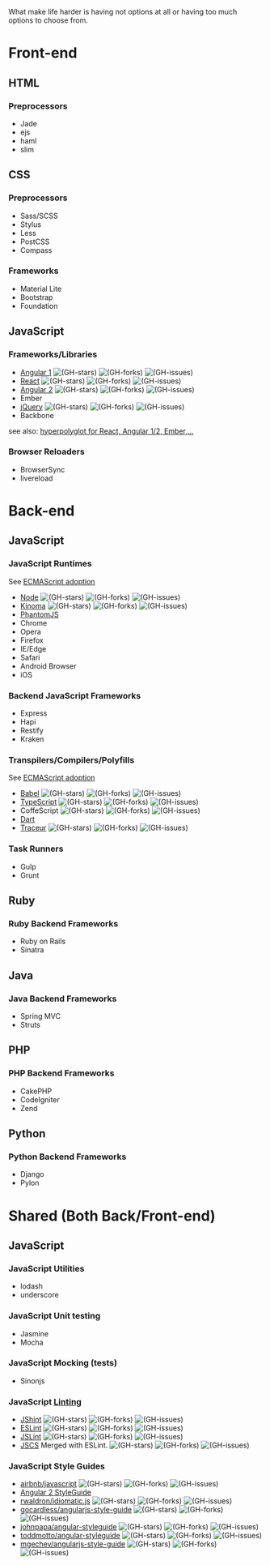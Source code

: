 What make life harder is having not options at all or having too much options to choose from. 

# Front-end

## HTML

### Preprocessors
 - Jade
 - ejs
 - haml
 - slim

## CSS

### Preprocessors
  - Sass/SCSS
  - Stylus
  - Less
  - PostCSS
  - Compass
  
### Frameworks
 - Material Lite
 - Bootstrap
 - Foundation

## JavaScript

### Frameworks/Libraries

- [Angular 1](https://github.com/angular/angular.js) 
![(GH-stars)](https://img.shields.io/github/stars/angular/angular.js.svg?style=flat-square) ![(GH-forks)](https://img.shields.io/github/forks/angular/angular.js.svg?style=flat-square) ![(GH-issues)](https://img.shields.io/github/issues/angular/angular.js.svg?style=flat-square)
- [React](https://github.com/facebook/react) 
![(GH-stars)](https://img.shields.io/github/stars/facebook/react.svg?style=flat-square) ![(GH-forks)](https://img.shields.io/github/forks/facebook/react.svg?style=flat-square) ![(GH-issues)](https://img.shields.io/github/issues/facebook/react.svg?style=flat-square)
- [Angular 2](https://github.com/angular/angular) ![(GH-stars)](https://img.shields.io/github/stars/angular/angular.svg?style=flat-square) ![(GH-forks)](https://img.shields.io/github/forks/angular/angular.svg?style=flat-square) ![(GH-issues)](https://img.shields.io/github/issues/angular/angular.svg?style=flat-square)
- Ember
- [jQuery](https://github.com/jquery/jquery) 
![(GH-stars)](https://img.shields.io/github/stars/jquery/jquery.svg?style=flat-square) ![(GH-forks)](https://img.shields.io/github/forks/jquery/jquery.svg?style=flat-square) ![(GH-issues)](https://img.shields.io/github/issues/jquery/jquery.svg?style=flat-square)
- Backbone

see also: [hyperpolyglot for React, Angular 1/2, Ember,...](http://jeffcarp.github.io/frontend-hyperpolyglot)

### Browser Reloaders
 - BrowserSync
 - livereload

# Back-end 

## JavaScript

### JavaScript Runtimes

See [ECMAScript adoption](http://kangax.github.io/compat-table)

- [Node](https://github.com/nodejs/node) ![(GH-stars)](https://img.shields.io/github/stars/nodejs/node.svg?style=flat-square) ![(GH-forks)](https://img.shields.io/github/forks/nodejs/node.svg?style=flat-square) ![(GH-issues)](https://img.shields.io/github/issues/nodejs/node.svg?style=flat-square)
- [Kinoma](https://github.com/Kinoma/kinomajs) ![(GH-stars)](https://img.shields.io/github/stars/Kinoma/kinomajs.svg?style=flat-square) ![(GH-forks)](https://img.shields.io/github/forks/Kinoma/kinomajs.svg?style=flat-square) ![(GH-issues)](https://img.shields.io/github/issues/Kinoma/kinomajs.svg?style=flat-square)
- [PhantomJS](http://phantomjs.org/)
- Chrome
- Opera
- Firefox
- IE/Edge
- Safari
- Android Browser
- iOS

### Backend JavaScript Frameworks

- Express
- Hapi
- Restify
- Kraken

### Transpilers/Compilers/Polyfills

See [ECMAScript adoption](http://kangax.github.io/compat-table)

- [Babel](https://github.com/babel/babel) ![(GH-stars)](https://img.shields.io/github/stars/babel/babel.svg?style=flat-square) ![(GH-forks)](https://img.shields.io/github/forks/babel/babel.svg?style=flat-square) ![(GH-issues)](https://img.shields.io/github/issues/babel/babel.svg?style=flat-square)
- [TypeScript](https://github.com/Microsoft/TypeScript) ![(GH-stars)](https://img.shields.io/github/stars/Microsoft/TypeScript.svg?style=flat-square) ![(GH-forks)](https://img.shields.io/github/forks/Microsoft/TypeScript.svg?style=flat-square) ![(GH-issues)](https://img.shields.io/github/issues/Microsoft/TypeScript.svg?style=flat-square)
- CoffeScript  ![(GH-stars)](https://img.shields.io/github/stars/jashkenas/coffeescript.svg?style=flat-square) ![(GH-forks)](https://img.shields.io/github/forks/jashkenas/coffeescript.svg?style=flat-square) ![(GH-issues)](https://img.shields.io/github/issues/jashkenas/coffeescript.svg?style=flat-square)
- [Dart](https://www.dartlang.org/)
- [Traceur](https://github.com/google/traceur-compiler) ![(GH-stars)](https://img.shields.io/github/stars/google/traceur-compiler.svg?style=flat-square) ![(GH-forks)](https://img.shields.io/github/forks/google/traceur-compiler.svg?style=flat-square) ![(GH-issues)](https://img.shields.io/github/issues/google/traceur-compiler.svg?style=flat-square)

### Task Runners

- Gulp
- Grunt

## Ruby

### Ruby Backend Frameworks

- Ruby on Rails
- Sinatra

## Java

### Java Backend Frameworks

 - Spring MVC
 - Struts
 
## PHP

### PHP Backend Frameworks

 - CakePHP
 - CodeIgniter
 - Zend

## Python

### Python Backend Frameworks

 - Django
 - Pylon

# Shared (Both Back/Front-end)

## JavaScript

### JavaScript Utilities

- lodash
- underscore

### JavaScript Unit testing

- Jasmine
- Mocha

### JavaScript Mocking (tests)

- Sinonjs

### JavaScript [Linting](https://www.sitepoint.com/comparison-javascript-linting-tools/)
 - [JShint](https://github.com/jshint/jshint) ![(GH-stars)](https://img.shields.io/github/stars/jshint/jshint.svg?style=flat-square) ![(GH-forks)](https://img.shields.io/github/forks/jshint/jshint.svg?style=flat-square) ![(GH-issues)](https://img.shields.io/github/issues/jshint/jshint.svg?style=flat-square)
 - [ESLint](https://github.com/eslint/eslint) ![(GH-stars)](https://img.shields.io/github/stars/eslint/eslint.svg?style=flat-square) ![(GH-forks)](https://img.shields.io/github/forks/eslint/eslint.svg?style=flat-square) ![(GH-issues)](https://img.shields.io/github/issues/eslint/eslint.svg?style=flat-square)
 - [JSLint](https://github.com/douglascrockford/JSLint) ![(GH-stars)](https://img.shields.io/github/stars/douglascrockford/JSLint.svg?style=flat-square) ![(GH-forks)](https://img.shields.io/github/forks/douglascrockford/JSLint.svg?style=flat-square) ![(GH-issues)](https://img.shields.io/github/issues/douglascrockford/JSLint.svg?style=flat-square)
 - [JSCS](https://github.com/jscs-dev/node-jscs) Merged with ESLint. ![(GH-stars)](https://img.shields.io/github/stars/jscs-dev/node-jscs.svg?style=flat-square) ![(GH-forks)](https://img.shields.io/github/forks/jscs-dev/node-jscs.svg?style=flat-square) ![(GH-issues)](https://img.shields.io/github/issues/jscs-dev/node-jscs.svg?style=flat-square)

### JavaScript Style Guides
 - [airbnb/javascript](https://github.com/airbnb/javascript) ![(GH-stars)](https://img.shields.io/github/stars/airbnb/javascript.svg?style=flat-square) ![(GH-forks)](https://img.shields.io/github/forks/airbnb/javascript.svg?style=flat-square) ![(GH-issues)](https://img.shields.io/github/issues/airbnb/javascript.svg?style=flat-square)
 - [Angular 2 StyleGuide](https://angular.io/styleguide) 
 - [rwaldron/idiomatic.js](https://github.com/rwaldron/idiomatic.js) ![(GH-stars)](https://img.shields.io/github/stars/rwaldron/idiomatic.js.svg?style=flat-square) ![(GH-forks)](https://img.shields.io/github/forks/rwaldron/idiomatic.js.svg?style=flat-square) ![(GH-issues)](https://img.shields.io/github/issues/rwaldron/idiomatic.js.svg?style=flat-square)
 - [gocardless/angularjs-style-guide](https://github.com/gocardless/angularjs-style-guide) ![(GH-stars)](https://img.shields.io/github/stars/gocardless/angularjs-style-guide.svg?style=flat-square) ![(GH-forks)](https://img.shields.io/github/forks/gocardless/angularjs-style-guide.svg?style=flat-square) ![(GH-issues)](https://img.shields.io/github/issues/gocardless/angularjs-style-guide.svg?style=flat-square)
 - [johnpapa/angular-styleguide](https://github.com/johnpapa/angular-styleguide) ![(GH-stars)](https://img.shields.io/github/stars/johnpapa/angular-styleguide.svg?style=flat-square) ![(GH-forks)](https://img.shields.io/github/forks/johnpapa/angular-styleguide.svg?style=flat-square) ![(GH-issues)](https://img.shields.io/github/issues/johnpapa/angular-styleguide.svg?style=flat-square)
 - [toddmotto/angular-styleguide](https://github.com/toddmotto/angular-styleguide) ![(GH-stars)](https://img.shields.io/github/stars/toddmotto/angular-styleguide.svg?style=flat-square) ![(GH-forks)](https://img.shields.io/github/forks/toddmotto/angular-styleguide.svg?style=flat-square) ![(GH-issues)](https://img.shields.io/github/issues/toddmotto/angular-styleguide.svg?style=flat-square)
 - [mgechev/angularjs-style-guide](https://github.com/mgechev/angularjs-style-guide) ![(GH-stars)](https://img.shields.io/github/stars/mgechev/angularjs-style-guide.svg?style=flat-square) ![(GH-forks)](https://img.shields.io/github/forks/mgechev/angularjs-style-guide.svg?style=flat-square) ![(GH-issues)](https://img.shields.io/github/issues/mgechev/angularjs-style-guide.svg?style=flat-square)
